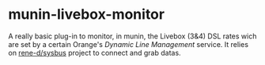 # munin-livebox-monitor
A really basic plug-in to monitor, in munin, the Livebox (3&amp;4) DSL rates wich are set by a certain Orange's <em>Dynamic Line Management</em> service.
It relies on <a href="https://github.com/rene-d/sysbus">rene-d/sysbus</a> project to connect and grab datas.
